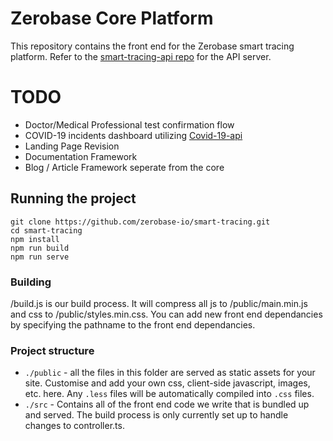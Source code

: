 Zerobase Core Platform
=============

This repository contains the front end for the Zerobase smart tracing platform. Refer to the [smart-tracing-api repo](https://github.com/zerobase-io/smart-tracing-api) for the API server.

# TODO

* Doctor/Medical Professional test confirmation flow
* COVID-19 incidents dashboard utilizing [Covid-19-api](https://github.com/mathdroid/covid-19-api)
* Landing Page Revision
* Documentation Framework
* Blog / Article Framework seperate from the core 

## Running the project
    
    git clone https://github.com/zerobase-io/smart-tracing.git
    cd smart-tracing
    npm install
    npm run build
    npm run serve

### Building

/build.js is our build process. It will compress all js to /public/main.min.js and css to /public/styles.min.css. You can add new front end dependancies by specifying the pathname to the front end dependancies. 

### Project structure

*   `./public` - all the files in this folder are served as static assets for your site. Customise and add your own css, client-side javascript, images, etc. here. Any `.less` files will be automatically compiled into `.css` files.
*   `./src` - Contains all of the front end code we write that is bundled up and served. The build process is only currently set up to handle changes to controller.ts.

